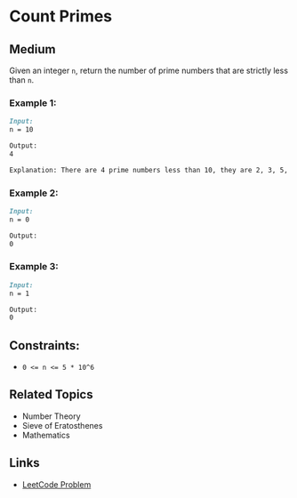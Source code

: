 # Count Primes

## Medium

Given an integer `n`, return the number of prime numbers that are strictly less than `n`.

### Example 1:
```markdown
Input:
n = 10

Output:
4

Explanation: There are 4 prime numbers less than 10, they are 2, 3, 5, and 7.
```

### Example 2:
```markdown
Input:
n = 0

Output:
0
```

### Example 3:
```markdown
Input:
n = 1

Output:
0
```

## Constraints:
- `0 <= n <= 5 * 10^6`


## Related Topics
- Number Theory
- Sieve of Eratosthenes
- Mathematics

## Links
- [LeetCode Problem](https://leetcode.com/problems/count-primes/description/)


